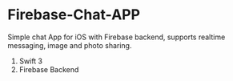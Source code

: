 # Firebase-Chat-APP
Simple chat App for iOS with Firebase backend, supports realtime messaging, image and photo sharing.
1. Swift 3
2. Firebase Backend


